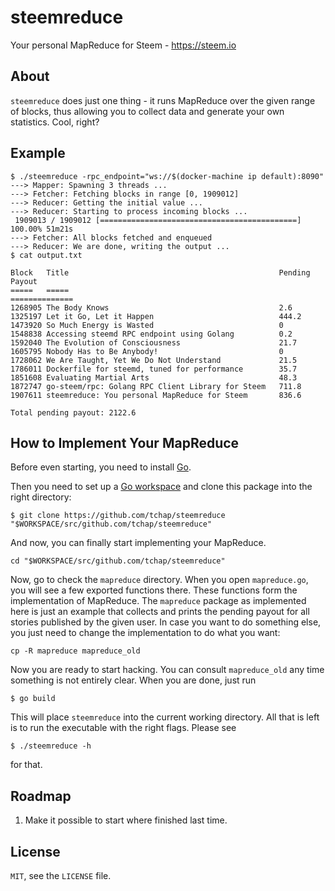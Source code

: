 # steemreduce

Your personal MapReduce for Steem - https://steem.io

## About

`steemreduce` does just one thing - it runs MapReduce over the given range of blocks,
thus allowing you to collect data and generate your own statistics. Cool, right?

## Example

```
$ ./steemreduce -rpc_endpoint="ws://$(docker-machine ip default):8090"
---> Mapper: Spawning 3 threads ...
---> Fetcher: Fetching blocks in range [0, 1909012]
---> Reducer: Getting the initial value ...
---> Reducer: Starting to process incoming blocks ...
 1909013 / 1909012 [============================================] 100.00% 51m21s
---> Fetcher: All blocks fetched and enqueued
---> Reducer: We are done, writing the output ...
$ cat output.txt 

Block   Title                                               Pending Payout
=====   =====                                               ==============
1268905 The Body Knows                                      2.6
1325197 Let it Go, Let it Happen                            444.2
1473920 So Much Energy is Wasted                            0
1548838 Accessing steemd RPC endpoint using Golang          0.2
1592040 The Evolution of Consciousness                      21.7
1605795 Nobody Has to Be Anybody!                           0
1728062 We Are Taught, Yet We Do Not Understand             21.5
1786011 Dockerfile for steemd, tuned for performance        35.7
1851608 Evaluating Martial Arts                             48.3
1872747 go-steem/rpc: Golang RPC Client Library for Steem   711.8
1907611 steemreduce: You personal MapReduce for Steem       836.6

Total pending payout: 2122.6
```

## How to Implement Your MapReduce

Before even starting, you need to install [Go](https://golang.org/dl/).

Then you need to set up a [Go workspace](https://golang.org/doc/code.html#Workspaces)
and clone this package into the right directory:

```
$ git clone https://github.com/tchap/steemreduce "$WORKSPACE/src/github.com/tchap/steemreduce"
```

And now, you can finally start implementing your MapReduce.

```
cd "$WORKSPACE/src/github.com/tchap/steemreduce"
```

Now, go to check the `mapreduce` directory. When you open `mapreduce.go`, you will
see a few exported functions there. These functions form the implementation of
MapReduce. The `mapreduce` package as implemented here is just an example that
collects and prints the pending payout for all stories published by the given
user. In case you want to do something else, you just need to change the
implementation to do what you want:

```
cp -R mapreduce mapreduce_old
```

Now you are ready to start hacking. You can consult `mapreduce_old` any time
something is not entirely clear. When you are done, just run

```
$ go build
```

This will place `steemreduce` into the current working directory.
All that is left is to run the executable with the right flags. Please see

```
$ ./steemreduce -h
```

for that.

## Roadmap

1. Make it possible to start where finished last time.

## License

`MIT`, see the `LICENSE` file.

